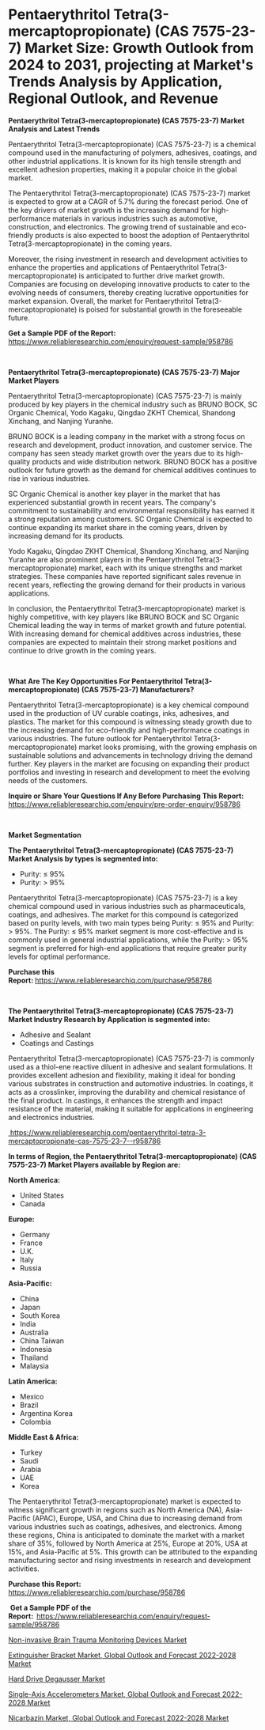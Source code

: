 <p><h1>Pentaerythritol Tetra(3-mercaptopropionate) (CAS 7575-23-7) Market Size: Growth Outlook from 2024 to 2031, projecting at Market's Trends Analysis by Application, Regional Outlook, and Revenue</h1></p><p><strong>Pentaerythritol Tetra(3-mercaptopropionate) (CAS 7575-23-7) Market Analysis and Latest Trends</strong></p>
<p><p>Pentaerythritol Tetra(3-mercaptopropionate) (CAS 7575-23-7) is a chemical compound used in the manufacturing of polymers, adhesives, coatings, and other industrial applications. It is known for its high tensile strength and excellent adhesion properties, making it a popular choice in the global market.</p><p>The Pentaerythritol Tetra(3-mercaptopropionate) (CAS 7575-23-7) market is expected to grow at a CAGR of 5.7% during the forecast period. One of the key drivers of market growth is the increasing demand for high-performance materials in various industries such as automotive, construction, and electronics. The growing trend of sustainable and eco-friendly products is also expected to boost the adoption of Pentaerythritol Tetra(3-mercaptopropionate) in the coming years.</p><p>Moreover, the rising investment in research and development activities to enhance the properties and applications of Pentaerythritol Tetra(3-mercaptopropionate) is anticipated to further drive market growth. Companies are focusing on developing innovative products to cater to the evolving needs of consumers, thereby creating lucrative opportunities for market expansion. Overall, the market for Pentaerythritol Tetra(3-mercaptopropionate) is poised for substantial growth in the foreseeable future.</p></p>
<p><strong>Get a Sample PDF of the Report:&nbsp;</strong> <a href="https://www.reliableresearchiq.com/enquiry/request-sample/958786">https://www.reliableresearchiq.com/enquiry/request-sample/958786</a></p>
<p>&nbsp;</p>
<p><strong>Pentaerythritol Tetra(3-mercaptopropionate) (CAS 7575-23-7) Major Market Players</strong></p>
<p><p>Pentaerythritol Tetra(3-mercaptopropionate) (CAS 7575-23-7) is mainly produced by key players in the chemical industry such as BRUNO BOCK, SC Organic Chemical, Yodo Kagaku, Qingdao ZKHT Chemical, Shandong Xinchang, and Nanjing Yuranhe. </p><p>BRUNO BOCK is a leading company in the market with a strong focus on research and development, product innovation, and customer service. The company has seen steady market growth over the years due to its high-quality products and wide distribution network. BRUNO BOCK has a positive outlook for future growth as the demand for chemical additives continues to rise in various industries.</p><p>SC Organic Chemical is another key player in the market that has experienced substantial growth in recent years. The company's commitment to sustainability and environmental responsibility has earned it a strong reputation among customers. SC Organic Chemical is expected to continue expanding its market share in the coming years, driven by increasing demand for its products.</p><p>Yodo Kagaku, Qingdao ZKHT Chemical, Shandong Xinchang, and Nanjing Yuranhe are also prominent players in the Pentaerythritol Tetra(3-mercaptopropionate) market, each with its unique strengths and market strategies. These companies have reported significant sales revenue in recent years, reflecting the growing demand for their products in various applications.</p><p>In conclusion, the Pentaerythritol Tetra(3-mercaptopropionate) market is highly competitive, with key players like BRUNO BOCK and SC Organic Chemical leading the way in terms of market growth and future potential. With increasing demand for chemical additives across industries, these companies are expected to maintain their strong market positions and continue to drive growth in the coming years.</p></p>
<p>&nbsp;</p>
<p><strong>What Are The Key Opportunities For Pentaerythritol Tetra(3-mercaptopropionate) (CAS 7575-23-7) Manufacturers?</strong></p>
<p><p>Pentaerythritol Tetra(3-mercaptopropionate) is a key chemical compound used in the production of UV curable coatings, inks, adhesives, and plastics. The market for this compound is witnessing steady growth due to the increasing demand for eco-friendly and high-performance coatings in various industries. The future outlook for Pentaerythritol Tetra(3-mercaptopropionate) market looks promising, with the growing emphasis on sustainable solutions and advancements in technology driving the demand further. Key players in the market are focusing on expanding their product portfolios and investing in research and development to meet the evolving needs of the customers.</p></p>
<p><strong>Inquire or Share Your Questions If Any Before Purchasing This Report:</strong> <a href="https://www.reliableresearchiq.com/enquiry/pre-order-enquiry/958786">https://www.reliableresearchiq.com/enquiry/pre-order-enquiry/958786</a></p>
<p>&nbsp;</p>
<p><strong>Market Segmentation</strong></p>
<p><strong>The Pentaerythritol Tetra(3-mercaptopropionate) (CAS 7575-23-7) Market Analysis by types is segmented into:</strong></p>
<p><ul><li>Purity: ≤ 95%</li><li>Purity: > 95%</li></ul></p>
<p><p>Pentaerythritol Tetra(3-mercaptopropionate) (CAS 7575-23-7) is a key chemical compound used in various industries such as pharmaceuticals, coatings, and adhesives. The market for this compound is categorized based on purity levels, with two main types being Purity: ≤ 95% and Purity: > 95%. The Purity: ≤ 95% market segment is more cost-effective and is commonly used in general industrial applications, while the Purity: > 95% segment is preferred for high-end applications that require greater purity levels for optimal performance.</p></p>
<p><strong>Purchase this Report:&nbsp;</strong><a href="https://www.reliableresearchiq.com/purchase/958786">https://www.reliableresearchiq.com/purchase/958786</a></p>
<p>&nbsp;</p>
<p><strong>The Pentaerythritol Tetra(3-mercaptopropionate) (CAS 7575-23-7) Market Industry Research by Application is segmented into:</strong></p>
<p><ul><li>Adhesive and Sealant</li><li>Coatings and Castings</li></ul></p>
<p><p>Pentaerythritol Tetra(3-mercaptopropionate) (CAS 7575-23-7) is commonly used as a thiol-ene reactive diluent in adhesive and sealant formulations. It provides excellent adhesion and flexibility, making it ideal for bonding various substrates in construction and automotive industries. In coatings, it acts as a crosslinker, improving the durability and chemical resistance of the final product. In castings, it enhances the strength and impact resistance of the material, making it suitable for applications in engineering and electronics industries.</p></p>
<p><a href="https://www.reliableresearchiq.com/pentaerythritol-tetra-3-mercaptopropionate-cas-7575-23-7--r958786">&nbsp;https://www.reliableresearchiq.com/pentaerythritol-tetra-3-mercaptopropionate-cas-7575-23-7--r958786</a></p>
<p><strong>In terms of Region, the Pentaerythritol Tetra(3-mercaptopropionate) (CAS 7575-23-7) Market Players available by Region are:</strong></p>
<p>
    <p> <strong> North America: </strong>
        <ul>
            <li>United States</li>
            <li>Canada</li>
        </ul>
        </p> 
    <p> <strong> Europe: </strong>
        <ul>
            <li>Germany</li>
            <li>France</li>
            <li>U.K.</li>
            <li>Italy</li>
            <li>Russia</li>
        </ul>
        </p> 
    <p> <strong> Asia-Pacific: </strong>
        <ul>
            <li>China</li>
            <li>Japan</li>
            <li>South Korea</li>
            <li>India</li>
            <li>Australia</li>
            <li>China Taiwan</li>
            <li>Indonesia</li>
            <li>Thailand</li>
            <li>Malaysia</li>
        </ul>
        </p> 
    <p> <strong> Latin America: </strong>
        <ul>
            <li>Mexico</li>
            <li>Brazil</li>
            <li>Argentina Korea</li>
            <li>Colombia</li>
        </ul>
        </p> 
    <p> <strong> Middle East & Africa: </strong>
        <ul>
            <li>Turkey</li>
            <li>Saudi</li>
            <li>Arabia</li>
            <li>UAE</li>
            <li>Korea</li>
        </ul>
    </p>
    </p>
<p><p>The Pentaerythritol Tetra(3-mercaptopropionate) market is expected to witness significant growth in regions such as North America (NA), Asia-Pacific (APAC), Europe, USA, and China due to increasing demand from various industries such as coatings, adhesives, and electronics. Among these regions, China is anticipated to dominate the market with a market share of 35%, followed by North America at 25%, Europe at 20%, USA at 15%, and Asia-Pacific at 5%. This growth can be attributed to the expanding manufacturing sector and rising investments in research and development activities.</p></p>
<p><strong>Purchase this Report: </strong><a href="https://www.reliableresearchiq.com/purchase/958786">https://www.reliableresearchiq.com/purchase/958786</a></p>
<p>&nbsp;<strong>Get a Sample PDF of the Report:&nbsp;&nbsp;</strong><a href="https://www.reliableresearchiq.com/enquiry/request-sample/958786">https://www.reliableresearchiq.com/enquiry/request-sample/958786</a></p>
<p><strong></strong></p>
<p><p><a href="https://www.linkedin.com/pulse/non-invasive-brain-trauma-monitoring-devices-industry-insights-fv2fe?trackingId=WWWr0ypQGDPnKpXz15rZDA%3D%3D">Non-invasive Brain Trauma Monitoring Devices Market</a></p><p><a href="https://www.linkedin.com/pulse/extinguisher-bracket-market-global-outlook-forecast-2022-2028-nrtke?trackingId=LDKptxQvEn9OiY9R7rCXww%3D%3D">Extinguisher Bracket Market, Global Outlook and Forecast 2022-2028 Market</a></p><p><a href="https://www.linkedin.com/pulse/global-hard-drive-degausser-market-sector-types-applications-nwque?trackingId=v3nO2RjEBIIGC1zPxABeEQ%3D%3D">Hard Drive Degausser Market</a></p><p><a href="https://www.linkedin.com/pulse/global-single-axis-accelerometers-market-outlook-forecast-3l5be?trackingId=kbAdndd%2BdsRuX8Ie37zN6g%3D%3D">Single-Axis Accelerometers Market, Global Outlook and Forecast 2022-2028 Market</a></p><p><a href="https://www.linkedin.com/pulse/nicarbazin-market-global-outlook-forecast-2022-2028-forecasts-71mye?trackingId=QpDZOGXaPBbcO9Z0Zp5wuA%3D%3D">Nicarbazin Market, Global Outlook and Forecast 2022-2028 Market</a></p></p>
